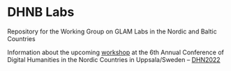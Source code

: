# DHNB Labs

Repository for the Working Group on GLAM Labs in the Nordic and Baltic Countries


Information about the upcoming [workshop](https://arockenberger.github.io/DHN_labs/) at the 6th Annual Conference of Digital Humanities in the Nordic Countries in Uppsala/Sweden – [DHN2022](http://dhnb.eu/conferences/dhnb2022/)
